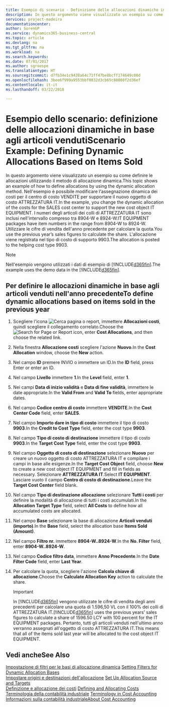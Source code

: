 ```yaml
---
title: Esempio di scenario - Definizione delle allocazioni dinamiche in base agli articoli venduti | Documenti Microsoft
description: In questo argomento viene visualizzato un esempio su come definire le allocazioni utilizzando il metodo di allocazione dinamica.
services: project-madeira
documentationcenter: 
author: SorenGP
ms.service: dynamics365-business-central
ms.topic: article
ms.devlang: na
ms.tgt_pltfrm: na
ms.workload: na
ms.search.keywords: 
ms.date: 07/01/2017
ms.author: sgroespe
ms.translationtype: HT
ms.sourcegitcommit: d7fb34e1c9428a64c71ff47be8bcff174649c00d
ms.openlocfilehash: 3bee6f999a9553bbf8832d3cb65c88080f2d36ef
ms.contentlocale: it-it
ms.lasthandoff: 03/22/2018

---
```

# <a name="scenario-example-defining-dynamic-allocations-based-on-items-sold"></a><span data-ttu-id="f9bee-103">Esempio dello scenario: definizione delle allocazioni dinamiche in base agli articoli venduti</span><span class="sxs-lookup"><span data-stu-id="f9bee-103">Scenario Example: Defining Dynamic Allocations Based on Items Sold</span></span>
<span data-ttu-id="f9bee-104">In questo argomento viene visualizzato un esempio su come definire le allocazioni utilizzando il metodo di allocazione dinamica.</span><span class="sxs-lookup"><span data-stu-id="f9bee-104">This topic shows an example of how to define allocations by using the dynamic allocation method.</span></span> <span data-ttu-id="f9bee-105">Nell'esempio è possibile modificare l'assegnazione dinamica dei costi per il centro di costo VENDITE per supportare il nuovo oggetto di costo ATTREZZATURA IT.</span><span class="sxs-lookup"><span data-stu-id="f9bee-105">In the example, you change the dynamic allocation of the costs for the SALES cost center to support the new cost object IT EQUIPMENT.</span></span> <span data-ttu-id="f9bee-106">I numeri degli articoli dei colli di ATTREZZATURA IT sono inclusi nell'intervallo compreso tra 8904-W e 8924-W.</span><span class="sxs-lookup"><span data-stu-id="f9bee-106">IT EQUIPMENT packages have item numbers in the range from 8904-W to 8924-W.</span></span> <span data-ttu-id="f9bee-107">Utilizzare le cifre di vendita dell'anno precedente per calcolare la quota.</span><span class="sxs-lookup"><span data-stu-id="f9bee-107">You use the previous year’s sales figures to calculate the share.</span></span> <span data-ttu-id="f9bee-108">L'allocazione viene registrata nel tipo di costo di supporto 9903.</span><span class="sxs-lookup"><span data-stu-id="f9bee-108">The allocation is posted to the helping cost type 9903.</span></span>  

> [!NOTE]  
>  <span data-ttu-id="f9bee-109">Nell'esempio vengono utilizzati i dati di esempio di [!INCLUDE[d365fin](includes/d365fin_md.md)].</span><span class="sxs-lookup"><span data-stu-id="f9bee-109">The example uses the demo data in the [!INCLUDE[d365fin](includes/d365fin_md.md)].</span></span>  

## <a name="to-define-dynamic-allocations-based-on-items-sold-in-the-previous-year"></a><span data-ttu-id="f9bee-110">Per definire le allocazioni dinamiche in base agli articoli venduti nell'anno precedente</span><span class="sxs-lookup"><span data-stu-id="f9bee-110">To define dynamic allocations based on items sold in the previous year</span></span>  

1.  <span data-ttu-id="f9bee-111">Scegliere l'icona ![Cerca pagina o report](media/ui-search/search_small.png "icona Cerca pagina o report"), immettere **Allocazioni costi**, quindi scegliere il collegamento correlato.</span><span class="sxs-lookup"><span data-stu-id="f9bee-111">Choose the ![Search for Page or Report](media/ui-search/search_small.png "Search for Page or Report icon") icon, enter **Cost Allocations**, and then choose the related link.</span></span>  
2.  <span data-ttu-id="f9bee-112">Nella finestra **Allocazione costi** scegliere l'azione **Nuovo**.</span><span class="sxs-lookup"><span data-stu-id="f9bee-112">In the **Cost Allocation** window, choose the **New** action.</span></span>  
3.  <span data-ttu-id="f9bee-113">Nel campo **ID** premere INVIO o immettere un ID.</span><span class="sxs-lookup"><span data-stu-id="f9bee-113">In the **ID** field, press Enter or enter an ID.</span></span>  
4.  <span data-ttu-id="f9bee-114">Nel campo **Livello** immettere **1**.</span><span class="sxs-lookup"><span data-stu-id="f9bee-114">In the **Level** field, enter **1**.</span></span>  
5.  <span data-ttu-id="f9bee-115">Nei campi **Data di inizio validità** e **Data di fine validità**, immettere le date appropriate.</span><span class="sxs-lookup"><span data-stu-id="f9bee-115">In the **Valid From** and **Valid To** fields, enter appropriate dates.</span></span>  
6.  <span data-ttu-id="f9bee-116">Nel campo **Codice centro di costo** immettere **VENDITE**.</span><span class="sxs-lookup"><span data-stu-id="f9bee-116">In the **Cost Center Code** field, enter **SALES**.</span></span>  
7.  <span data-ttu-id="f9bee-117">Nel campo **Importo dare in tipo di costo** immettere il tipo di costo **9903**.</span><span class="sxs-lookup"><span data-stu-id="f9bee-117">In the **Credit to Cost Type** field, enter the cost type **9903**.</span></span>  
8.  <span data-ttu-id="f9bee-118">Nel campo **Tipo di costo di destinazione** immettere il tipo di costo **9903**.</span><span class="sxs-lookup"><span data-stu-id="f9bee-118">In the **Target Cost Type** field, enter the cost type **9903**.</span></span>  
9. <span data-ttu-id="f9bee-119">Nel campo **Oggetto di costo di destinazione** selezionare **Nuovo** per creare un nuovo oggetto di costo ATTREZZATURA IT e compilare i campi in base alle esigenze.</span><span class="sxs-lookup"><span data-stu-id="f9bee-119">In the **Target Cost Object** field, choose **New** to create a new cost object IT EQUIPMENT and fill in fields as necessary.</span></span> <span data-ttu-id="f9bee-120">Selezionare **ATTREZZATURA IT**.</span><span class="sxs-lookup"><span data-stu-id="f9bee-120">Select **IT EQUIPMENT**.</span></span> <span data-ttu-id="f9bee-121">Lasciare vuoto il campo **Centro di costo di destinazione**.</span><span class="sxs-lookup"><span data-stu-id="f9bee-121">Leave the **Target Cost Center** field blank.</span></span>  
10. <span data-ttu-id="f9bee-122">Nel campo **Tipo di destinazione allocazione** selezionare **Tutti i costi** per definire la modalità di allocazione di tutti i costi accumulati.</span><span class="sxs-lookup"><span data-stu-id="f9bee-122">In the **Allocation Target Type** field, select **All Costs** to define how all accumulated costs are allocated.</span></span>  
11. <span data-ttu-id="f9bee-123">Nel campo **Base** selezionare la base di allocazione **Articoli venduti (importo)**.</span><span class="sxs-lookup"><span data-stu-id="f9bee-123">In the **Base** field, select the allocation base **Items Sold (Amount)**.</span></span>  
12. <span data-ttu-id="f9bee-124">Nel campo **Filtro nr.** immettere **8904-W..8924-W**.</span><span class="sxs-lookup"><span data-stu-id="f9bee-124">In the **No. Filter** field, enter **8904-W..8924-W**.</span></span>  
13. <span data-ttu-id="f9bee-125">Nel campo **Codice filtro data**, immettere **Anno Precedente**.</span><span class="sxs-lookup"><span data-stu-id="f9bee-125">In the **Date Filter Code** field, enter **Last Year**.</span></span>  
14. <span data-ttu-id="f9bee-126">Per calcolare la quota, scegliere l'azione **Calcola chiave di allocazione**.</span><span class="sxs-lookup"><span data-stu-id="f9bee-126">Choose the **Calculate Allocation Key** action to calculate the share.</span></span>  

    > [!IMPORTANT]  
    >  <span data-ttu-id="f9bee-127">In [!INCLUDE[d365fin](includes/d365fin_md.md)] vengono utilizzate le cifre di vendita degli anni precedenti per calcolare una quota di 1.596,50 VL con il 100% dei colli di ATTREZZATURA IT.</span><span class="sxs-lookup"><span data-stu-id="f9bee-127">[!INCLUDE[d365fin](includes/d365fin_md.md)] uses the previous years’ sales figures to calculate a share of 1596.50 LCY with 100 percent for the IT EQUIPMENT packages.</span></span> <span data-ttu-id="f9bee-128">Pertanto, tutti gli articoli venduti nell'ultimo anno verranno assegnati all'oggetto di costo ATTREZZATURA IT.</span><span class="sxs-lookup"><span data-stu-id="f9bee-128">This means that all of the items sold last year will be allocated to the cost object IT EQUIPMENT.</span></span>  

## <a name="see-also"></a><span data-ttu-id="f9bee-129">Vedi anche</span><span class="sxs-lookup"><span data-stu-id="f9bee-129">See Also</span></span>  
 <span data-ttu-id="f9bee-130">[Impostazione di filtri per le basi di allocazione dinamica](finance-setting-filters-for-dynamic-allocation-bases.md) </span><span class="sxs-lookup"><span data-stu-id="f9bee-130">[Setting Filters for Dynamic Allocation Bases](finance-setting-filters-for-dynamic-allocation-bases.md) </span></span>  
 <span data-ttu-id="f9bee-131">[Impostare origini e destinazioni dell'allocazione](finance-how-to-set-up-allocation-source-and-targets.md) </span><span class="sxs-lookup"><span data-stu-id="f9bee-131">[Set Up Allocation Source and Targets](finance-how-to-set-up-allocation-source-and-targets.md) </span></span>  
 <span data-ttu-id="f9bee-132">[Definizione e allocazione dei costi](finance-define-and-allocate-costs.md) </span><span class="sxs-lookup"><span data-stu-id="f9bee-132">[Defining and Allocating Costs](finance-define-and-allocate-costs.md) </span></span>  
 <span data-ttu-id="f9bee-133">[Terminologia della contabilità industriale](finance-terminology-in-cost-accounting.md) </span><span class="sxs-lookup"><span data-stu-id="f9bee-133">[Terminology in Cost Accounting](finance-terminology-in-cost-accounting.md) </span></span>  
 [<span data-ttu-id="f9bee-134">Informazioni sulla contabilità industriale</span><span class="sxs-lookup"><span data-stu-id="f9bee-134">About Cost Accounting</span></span>](finance-about-cost-accounting.md)

